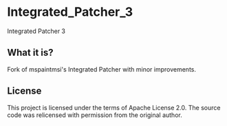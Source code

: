 Integrated_Patcher_3
====================
Integrated Patcher 3

What it is?
-----------
Fork of mspaintmsi's Integrated Patcher with minor improvements.

License
-------
This project is licensed under the terms of Apache License 2.0.
The source code was relicensed with permission from the original author.
